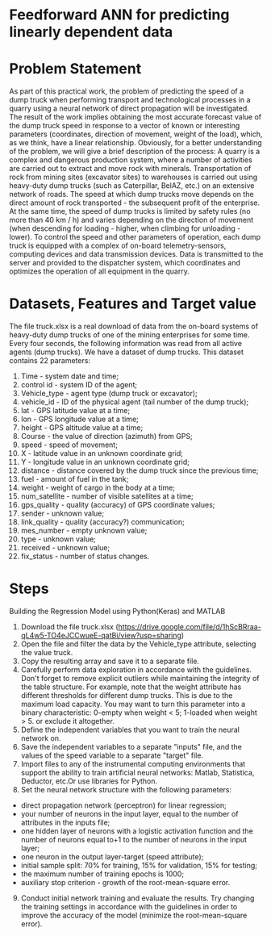 # Feedforward ANN for predicting linearly dependent data
# Problem Statement
As part of this practical work, the problem of predicting the speed of a dump truck when performing transport and technological processes in a quarry using a neural network of direct propagation will be investigated. The result of the work implies obtaining the most accurate forecast value of the dump truck speed in response to a vector of known or interesting parameters (coordinates, direction of movement, weight of the load), which, as we think, have a linear relationship. Obviously, for a better understanding of the problem, we will give a brief description of the process:
A quarry is a complex and dangerous production system, where a number of activities are carried out to extract and move rock with minerals. Transportation of rock from mining sites (excavator sites) to warehouses is carried out using heavy-duty dump trucks (such as Caterpillar, BelAZ, etc.) on an extensive network of roads. The speed at which dump trucks move depends on the direct amount of rock transported - the subsequent profit of the enterprise. At the same time, the speed of dump trucks is limited by safety rules (no more than 40 km / h) and varies depending on the direction of movement (when descending for loading - higher, when climbing for unloading - lower). To control the speed and other parameters of operation, each dump truck is equipped with a complex of on-board telemetry-sensors, computing devices and data transmission devices. Data is transmitted to the server and provided to the dispatcher system, which coordinates and optimizes the operation of all equipment in the quarry.
# Datasets, Features and Target value
The file truck.xlsx  is a real download of data from the on-board systems of heavy-duty dump trucks of one of the mining enterprises for some time. Every four seconds, the following information was read from all active agents (dump trucks). We have a dataset of dump trucks. This dataset contains 22 parameters:
1. Time - system date and time;
2. control id - system ID of the agent;
3. Vehicle_type - agent type (dump truck or excavator);
4. vehicle_id - ID of the physical agent (tail number of the dump truck);
5. lat - GPS latitude value at a time;
6. lon - GPS longitude value at a time;
7. height - GPS altitude value at a time;
8. Course - the value of direction (azimuth) from GPS;
9. speed - speed of movement;
10. X - latitude value in an unknown coordinate grid;
11. Y - longitude value in an unknown coordinate grid;
12. distance - distance covered by the dump truck since the previous time;
13. fuel - amount of fuel in the tank;
14. weight  - weight of cargo in the body at a time;
15. num_satellite - number of visible satellites at a time;
16. gps_quality - quality (accuracy) of GPS coordinate values;
17. sender - unknown value;
18. link_quality - quality (accuracy?) communication;
19. mes_number - empty unknown value;
20. type - unknown value;
21. received - unknown value;
22. fix_status - number of status changes.

# Steps

Building the Regression Model using Python(Keras) and MATLAB
1. Download the file truck.xlsx (https://drive.google.com/file/d/1hScBRraa-qL4w5-TO4eJCCwueE-qatBi/view?usp=sharing)
2. Open the file and filter the data by the Vehicle_type attribute, selecting the value truck.
3. Copy the resulting array and save it to a separate file.
4. Carefully perform data exploration in accordance with the guidelines. Don't forget to remove explicit outliers while maintaining the integrity of the table structure. For example, note that the weight attribute has different thresholds for different dump trucks. This is due to the maximum load capacity. You may want to turn this parameter into a binary characteristic: 0-empty when weight < 5; 1-loaded when weight > 5. or exclude it altogether.
5. Define the independent variables that you want to train the neural network on.
6. Save the independent variables to a separate "inputs" file, and the values of the speed variable to a separate "target" file.
7. Import files to any of the instrumental computing environments that support the ability to train artificial neural networks: Matlab, Statistica, Deductor, etc.Or use libraries for Python. 
8. Set the neural network structure with the following parameters:
- direct propagation network (perceptron) for linear regression;
- your number of neurons in the input layer, equal to the number of attributes in the inputs file;
- one hidden layer of neurons with a logistic activation function and the number of neurons equal to+1 to the number of neurons in the input layer;
- one neuron in the output layer-target (speed attribute);
- initial sample split: 70% for training, 15% for validation, 15% for testing;
- the maximum number of training epochs is 1000;
- auxiliary stop criterion - growth of the root-mean-square error.
9. Conduct initial network training and evaluate the results. Try changing the training settings in accordance with the guidelines in order to improve the accuracy of the model (minimize the root-mean-square error). 

